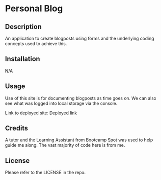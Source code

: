 # Personal Blog

## Description

An application to create blogposts using forms and the underlying coding concepts used to achieve this.

## Installation

N/A

## Usage

Use of this site is for documenting blogposts as time goes on. We can also see what was logged into local storage via the console.

Link to deployed site: [Deployed link](https://alstonjohnson.github.io/personal-blog--/)

## Credits

A tutor and the Learning Assistant from Bootcamp Spot was used to help guide me along. The vast majority of code here is from me.

## License

Please refer to the LICENSE in the repo.
